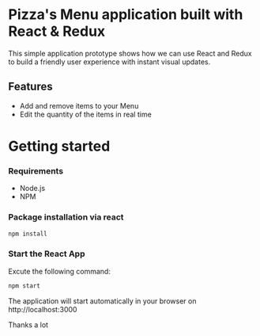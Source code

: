 # Pizza's Menu application built with React & Redux

This simple application prototype shows how we can use React and Redux to build a friendly user experience with instant visual updates.

## Features

- Add and remove items to your Menu
- Edit the quantity of the items in real time

# Getting started

### Requirements

- Node.js
- NPM

### Package installation via react

```bash
npm install
```

### Start the React App

Excute the following command:

```bash
npm start
```

The application will start automatically in your browser on http://localhost:3000

Thanks a lot

